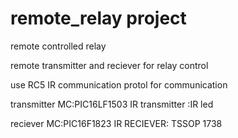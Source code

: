 # remote_relay  project 
remote controlled relay 


remote transmitter and reciever for relay control

use RC5 IR communication protol for communication

transmitter MC:PIC16LF1503
            IR transmitter :IR led

reciever    MC:PIC16F1823
            IR RECIEVER: TSSOP 1738

